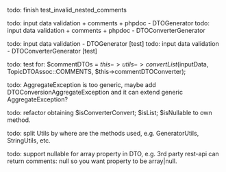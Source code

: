 todo: finish test_invalid_nested_comments

todo: input data validation + comments + phpdoc - DTOGenerator
todo: input data validation + comments + phpdoc - DTOConverterGenerator

todo: input data validation - DTOGenerator          [test]
todo: input data validation - DTOConverterGenerator [test]

todo: test for: $commentDTOs = $this->utils->convertList($inputData, TopicDTOAssoc::COMMENTS, $this->commentDTOConverter);

todo: AggregateException is too generic, maybe add DTOConversionAggregateException and it can extend generic AggregateException?

todo: refactor obtaining $isConverterConvert; $isList; $isNullable to own method.

todo: split Utils by where are the methods used, e.g. GeneratorUtils, StringUtils, etc.

todo: support nullable for array property in DTO, e.g. 3rd party rest-api can return comments: null so you want property to be array|null.

